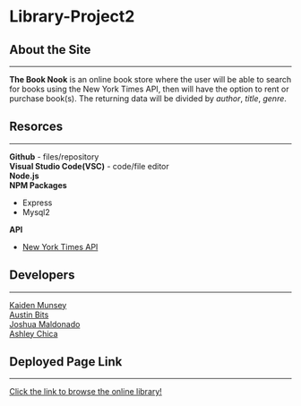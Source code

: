 # Library-Project2

## About the Site
----------------------
**The Book Nook** is an online book store where the user will be able to search for books using the New York Times API, then will have the option to rent or purchase book(s). The returning data will be divided by *author*, *title*, *genre*.


## Resorces 
------
**Github** - files/repository<br>
**Visual Studio Code(VSC)** - code/file editor<br>
**Node.js**<br>
**NPM Packages**
* Express
* Mysql2<br>
  
**API**
* [New York Times API](https://developer.nytimes.com/)
  
## Developers 
----------------
[Kaiden Munsey](https://github.com/kaiden-m7)<br>
[Austin Bits](https://github.com/TwoSlowTooKnow)<br>
[Joshua Maldonado](https://github.com/JoshuaMaldonado)<br>
[Ashley Chica](https://github.com/achica23)


## Deployed Page Link
-----------------
[Click the link to browse the online library!]()






